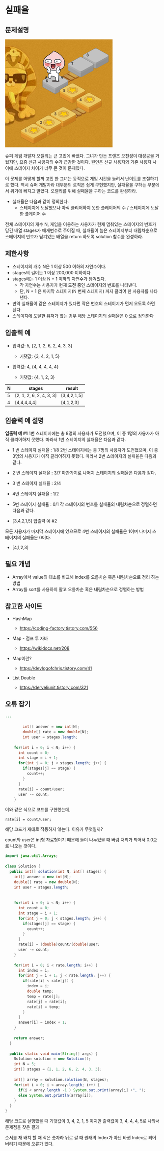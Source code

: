 # 실패율

## 문제설명 

![error-rate](error-rate.png)

슈퍼 게임 개발자 오렐리는 큰 고민에 빠졌다. 그녀가 만든 프랜즈 오천성이 대성공을 거뒀지만, 요즘 신규 사용자의 수가 급감한 것이다. 원인은 신규 사용자와 기존 사용자 사이에 스테이지 차이가 너무 큰 것이 문제였다.

이 문제를 어떻게 할까 고민 한 그녀는 동적으로 게임 시간을 늘려서 난이도를 조절하기로 했다. 역시 슈퍼 개발자라 대부분의 로직은 쉽게 구현했지만, 실패율을 구하는 부분에서 위기에 빠지고 말았다. 오렐리를 위해 실패율을 구하는 코드를 완성하라.

- 실패율은 다음과 같이 정의한다.
  - 스테이지에 도달했으나 아직 클리어하지 못한 플레이어의 수 / 스테이지에 도달한 플레이어 수

전체 스테이지의 개수 N, 게임을 이용하는 사용자가 현재 멈춰있는 스테이지의 번호가 담긴 배열 stages가 매개변수로 주어질 때, 실패율이 높은 스테이지부터 내림차순으로 스테이지의 번호가 담겨있는 배열을 return 하도록 solution 함수를 완성하라.

## 제한사항

- 스테이지의 개수 N은 1 이상 500 이하의 자연수이다.
- stages의 길이는 1 이상 200,000 이하이다.
- stages에는 1 이상 N + 1 이하의 자연수가 담겨있다.
  - 각 자연수는 사용자가 현재 도전 중인 스테이지의 번호를 나타낸다.
  - 단, N + 1 은 마지막 스테이지(N 번째 스테이지) 까지 클리어 한 사용자를 나타낸다.
- 만약 실패율이 같은 스테이지가 있다면 작은 번호의 스테이지가 먼저 오도록 하면 된다.
- 스테이지에 도달한 유저가 없는 경우 해당 스테이지의 실패율은 0 으로 정의한다

## 입출력 예

- 입력값: 5, {2, 1, 2, 6, 2, 4, 3, 3}
  - 기댓값: {3, 4, 2, 1, 5}

- 입력값: 4, {4, 4, 4, 4, 4}
  - 기댓값: {4, 1, 2, 3}

|N|	stages|	result|
|---|---|---|
|5|	[2, 1, 2, 6, 2, 4, 3, 3]|	[3,4,2,1,5]|
|4|	[4,4,4,4,4]	|[4,1,2,3]|

## 입출력 예 설명

**입출력 예 #1**
1번 스테이지에는 총 8명의 사용자가 도전했으며, 이 중 1명의 사용자가 아직 클리어하지 못했다. 따라서 1번 스테이지의 실패율은 다음과 같다.

- 1 번 스테이지 실패율 : 1/8
2번 스테이지에는 총 7명의 사용자가 도전했으며, 이 중 3명의 사용자가 아직 클리어하지 못했다. 따라서 2번 스테이지의 실패율은 다음과 같다.

- 2 번 스테이지 실패율 : 3/7
마찬가지로 나머지 스테이지의 실패율은 다음과 같다.

- 3 번 스테이지 실패율 : 2/4
- 4번 스테이지 실패율 : 1/2
- 5번 스테이지 실패율 : 0/1
각 스테이지의 번호를 실패율의 내림차순으로 정렬하면 다음과 같다.

- [3,4,2,1,5]
입출력 예 #2

모든 사용자가 마지막 스테이지에 있으므로 4번 스테이지의 실패율은 1이며 나머지 스테이지의 실패율은 0이다.

- [4,1,2,3]

## 필요 개념

- Array에서 value의 대소를 비교해 index를 오름차순 혹은 내림차순으로 정리 하는 방법 
- Array를 sort를 사용하지 말고 오름차순 혹은 내림차순으로 정렬하는 방법

## 참고한 사이트

- HashMap
  - https://coding-factory.tistory.com/556

- Map - 점프 투 자바
  - https://wikidocs.net/208

- Map이란?
  - https://devlogofchris.tistory.com/41

- List Double
  - https://derveljunit.tistory.com/321

## 오류 잡기

```java
...

        int[] answer = new int[N];
        double[] rate = new double[N];
        int user = stages.length;
        
    for(int i = 0; i < N; i++) {
      int count = 0;
      int stage = i + 1;
      for(int j = 0; j < stages.length; j++) {
        if(stages[j] == stage) {
          count++;
        }
      }
      rate[i] = count/user;
      user -= count;
    }
```

이와 같은 식으로 코드를 구현했는데, 

    rate[i] = count/user;

해당 코드가 재대로 작동하지 않는다. 이유가 무엇일까?

count와 user은 int형 자료형이기 때문에 둘이 나누었을 때 버림 처리가 되어서 0.0으로 나오는 것이다.

```java
import java.util.Arrays;

class Solution {
  public int[] solution(int N, int[] stages) {
    int[] answer = new int[N];
    double[] rate = new double[N];
    int user = stages.length;


    for(int i = 0; i < N; i++) {
      int count = 0;
      int stage = i + 1;
      for(int j = 0; j < stages.length; j++) {
        if(stages[j] == stage) {
          count++;
        }
      }
      rate[i] = (double)count/(double)user;
      user -= count;
    }

    for(int i = 0; i < rate.length; i++) {
      int index = i;
      for(int j = i + 1; j < rate.length; j++) {
        if(rate[i] < rate[j]) {
          index = j;
          double temp;
          temp = rate[j];
          rate[j] = rate[i];
          rate[i] = temp;
        }
      }
      answer[i] = index + 1;
    }

    return answer;
  }

  public static void main(String[] args) {
    Solution solution = new Solution();
    int N = 5;
    int[] stages = {2, 1, 2, 6, 2, 4, 3, 3};

    int[] array = solution.solution(N, stages);
    for(int i = 0; i < array.length; i++) {
      if(i < array.length -1 ) System.out.print(array[i] +", ");
      else System.out.println(array[i]);
    }
  }
}

```

해당 코드로 실행했을 때 기댓값이 3, 4, 2, 1, 5 이지만
출력값이 3, 4, 4, 4, 5로 나와서 문제점을 찾은 결과

순서를 재 배치 할 때 작은 숫자라 뒤로 갈 때 원래의 Index가 아닌 바뀐 Index로 되어 버리기 때문에 오류가 있다.